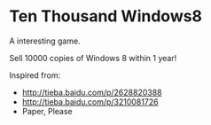 # Ten Thousand Windows8

A interesting game.

Sell 10000 copies of Windows 8 within 1 year!

Inspired from:

* http://tieba.baidu.com/p/2628820388
* http://tieba.baidu.com/p/3210081726
* Paper, Please
